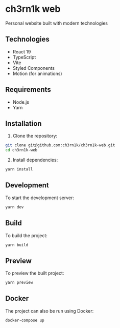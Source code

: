 # ch3rn1k web

Personal website built with modern technologies

## Technologies

- React 19
- TypeScript
- Vite
- Styled Components
- Motion (for animations)

## Requirements

- Node.js
- Yarn

## Installation

1. Clone the repository:

```bash
git clone git@github.com:ch3rn1k/ch3rn1k-web.git
cd ch3rn1k-web
```

2. Install dependencies:

```bash
yarn install
```

## Development

To start the development server:

```bash
yarn dev
```

## Build

To build the project:

```bash
yarn build
```

## Preview

To preview the built project:

```bash
yarn preview
```

## Docker

The project can also be run using Docker:

```bash
docker-compose up
```
